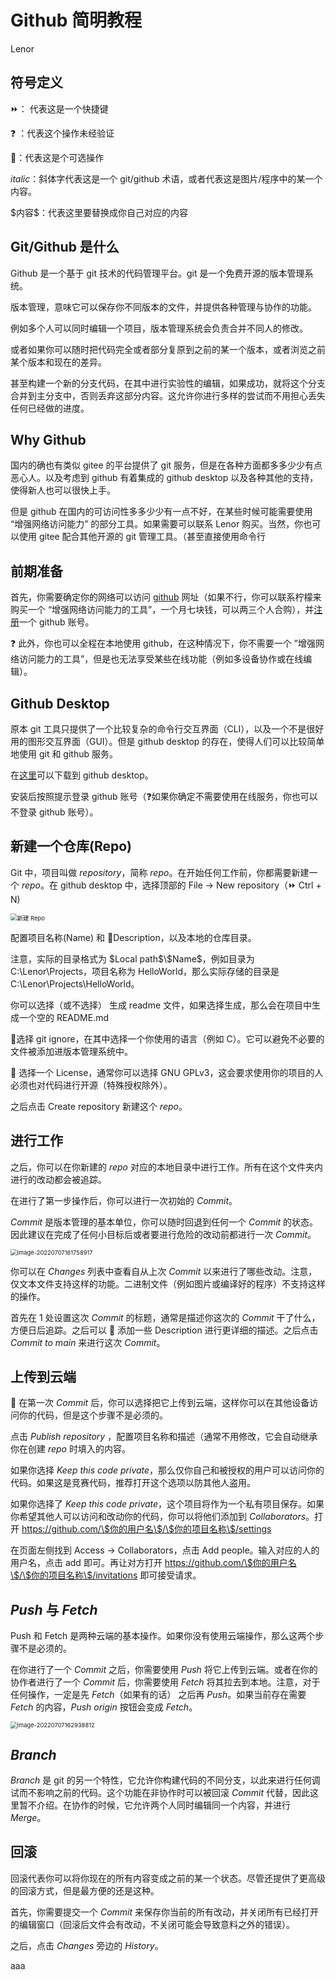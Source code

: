 # Github 简明教程

Lenor

## 符号定义

:fast_forward:： 代表这是一个快捷键

:question: ：代表这个操作未经验证

:balloon:：代表这是个可选操作

*italic*：斜体字代表这是一个 git/github 术语，或者代表这是图片/程序中的某一个内容。

\$内容\$：代表这里要替换成你自己对应的内容

## Git/Github 是什么

Github 是一个基于 git 技术的代码管理平台。git 是一个免费开源的版本管理系统。

版本管理，意味它可以保存你不同版本的文件，并提供各种管理与协作的功能。

例如多个人可以同时编辑一个项目，版本管理系统会负责合并不同人的修改。

或者如果你可以随时把代码完全或者部分复原到之前的某一个版本，或者浏览之前某个版本和现在的差异。

甚至构建一个新的分支代码，在其中进行实验性的编辑，如果成功，就将这个分支合并到主分支中，否则丢弃这部分内容。这允许你进行多样的尝试而不用担心丢失任何已经做的进度。

## Why Github

国内的确也有类似 gitee 的平台提供了 git 服务，但是在各种方面都多多少少有点恶心人。以及考虑到 github 有着集成的 github desktop 以及各种其他的支持，使得新人也可以很快上手。

但是 github 在国内的可访问性多多少少有一点不好，在某些时候可能需要使用 “增强网络访问能力” 的部分工具。如果需要可以联系 Lenor 购买。当然，你也可以使用 gitee 配合其他开源的 git 管理工具。（甚至直接使用命令行

## 前期准备

首先，你需要确定你的网络可以访问 [github](www.github.com) 网址（如果不行，你可以联系柠檬来购买一个 “增强网络访问能力的工具”，一个月七块钱，可以两三个人合购），并[注册](https://github.com/signup)一个 github 账号。

:question: 此外，你也可以全程在本地使用 github，在这种情况下，你不需要一个 ”增强网络访问能力的工具”，但是也无法享受某些在线功能（例如多设备协作或在线编辑）。

## Github Desktop

原本 git 工具只提供了一个比较复杂的命令行交互界面（CLI），以及一个不是很好用的图形交互界面（GUI）。但是 github desktop 的存在，使得人们可以比较简单地使用 git 和 github 服务。

在[这里](https://desktop.github.com/)可以下载到 github desktop。

安装后按照提示登录 github 账号（:question:如果你确定不需要使用在线服务，你也可以不登录 github 账号）。

## 新建一个仓库(Repo)

Git 中，项目叫做 *repository*，简称 *repo*。在开始任何工作前，你都需要新建一个 *repo*。在 github desktop 中，选择顶部的 File -> New repository（:fast_forward: Ctrl + N)

<img src="https://s2.loli.net/2022/07/07/CGd1nEO9cihywrA.png" alt="新建 Repo" style="zoom: 67%;"/>

配置项目名称(Name) 和 :balloon:Description，以及本地的仓库目录。

注意，实际的目录格式为 \$Local path\$\\\$Name\$，例如目录为 C:\Lenor\Projects，项目名称为 HelloWorld，那么实际存储的目录是 C:\Lenor\Projects\HelloWorld。

你可以选择（或不选择） 生成 readme 文件，如果选择生成，那么会在项目中生成一个空的 README.md

:balloon:选择 git ignore，在其中选择一个你使用的语言（例如 C）。它可以避免不必要的文件被添加进版本管理系统中。

:balloon: 选择一个 License，通常你可以选择 GNU GPLv3，这会要求使用你的项目的人必须也对代码进行开源（特殊授权除外）。

之后点击 Create repository 新建这个 *repo*。

## 进行工作

之后，你可以在你新建的 *repo* 对应的本地目录中进行工作。所有在这个文件夹内进行的改动都会被追踪。

在进行了第一步操作后，你可以进行一次初始的 *Commit*。

*Commit* 是版本管理的基本单位，你可以随时回退到任何一个 *Commit* 的状态。因此建议在完成了任何小目标后或者要进行危险的改动前都进行一次 *Commit*。

<img src="https://s2.loli.net/2022/07/07/KT4q1yEz6gxLj3G.png" alt="image-20220707161758917" style="zoom:67%;" />

你可以在 *Changes* 列表中查看自从上次 *Commit* 以来进行了哪些改动。注意，仅文本文件支持这样的功能。二进制文件（例如图片或编译好的程序）不支持这样的操作。

首先在 1 处设置这次 *Commit* 的标题，通常是描述你这次的 *Commit* 干了什么，方便日后追踪。之后可以 :balloon: 添加一些 Description 进行更详细的描述。之后点击 *Commit to main* 来进行这次 *Commit*。

## 上传到云端

:balloon: 在第一次 *Commit* 后，你可以选择把它上传到云端，这样你可以在其他设备访问你的代码，但是这个步骤不是必须的。

点击 *Publish repository* ，配置项目名称和描述（通常不用修改，它会自动继承你在创建 *repo* 时填入的内容。

如果你选择 *Keep this code private*，那么仅你自己和被授权的用户可以访问你的代码。如果这是竞赛代码，推荐打开这个选项以防其他人盗用。

如果你选择了 *Keep this code private*，这个项目将作为一个私有项目保存。如果你希望其他人可以访问和改动你的代码，你可以将他们添加到 *Collaborators*。打开 https://github.com/\$你的用户名\$/\$你的项目名称\$/settings

在页面左侧找到 Access -> Collaborators，点击 Add people。输入对应的人的用户名，点击 add 即可。再让对方打开 https://github.com/\$你的用户名\$/\$你的项目名称\$/invitations 即可接受请求。

## *Push* 与 *Fetch*

Push 和 Fetch 是两种云端的基本操作。如果你没有使用云端操作，那么这两个步骤不是必须的。

在你进行了一个 *Commit* 之后，你需要使用 *Push* 将它上传到云端。或者在你的协作者进行了一个 *Commit* 后，你需要使用 *Fetch* 将其拉去到本地。注意，对于任何操作，一定是先 *Fetch*（如果有的话） 之后再 *Push*。如果当前存在需要 *Fetch* 的内容，*Push origin* 按钮会变成 *Fetch*。

<img src="https://s2.loli.net/2022/07/07/PgAi2E35kKjNLC4.png" alt="image-20220707162938812" style="zoom: 67%;" />

## *Branch*

*Branch* 是 git 的另一个特性，它允许你构建代码的不同分支，以此来进行任何调试而不影响之前的代码。这个功能在非协作时可以被回滚 *Commit* 代替，因此这里暂不介绍。在协作的时候，它允许两个人同时编辑同一个内容，并进行 *Merge*。

## 回滚

回滚代表你可以将你现在的所有内容变成之前的某一个状态。尽管还提供了更高级的回滚方式，但是最方便的还是这种。

首先，你需要提交一个 *Commit* 来保存你当前的所有改动，并关闭所有已经打开的编辑窗口（回滚后文件会有改动，不关闭可能会导致意料之外的错误）。

之后，点击 *Changes* 旁边的 *History*。

aaa

